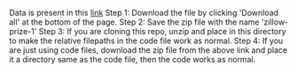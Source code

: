 Data is present in this [link](https://www.kaggle.com/c/zillow-prize-1/data)
Step 1: Download the file by clicking 'Download all' at the bottom of the page.
Step 2: Save the zip file with the name 'zillow-prize-1'
Step 3: If you are cloning this repo, unzip and place in this directory to make the relative filepaths in the code file work as normal.
Step 4: If you are just using code files, download the zip file from the above link and place it a directory same as the code file, then the code works as normal.
